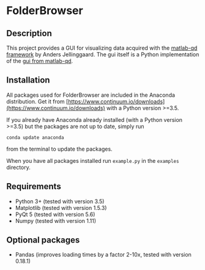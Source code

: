FolderBrowser
=============

Description
-----------
This project provides a GUI for visualizing data acquired with the [matlab-qd framework](https://github.com/qdev-dk/matlab-qd) by Anders Jellinggaard.
The gui itself is a Python implementation of the [gui from matlab-qd](https://github.com/qdev-dk/matlab-qd/tree/master/%2Bqd/%2Bgui).

Installation
------------
All packages used for FolderBrowser are included in the Anaconda distribution. Get it from [https://www.continuum.io/downloads](https://www.continuum.io/downloads) with a Python version >=3.5.

If you already have Anaconda already installed (with a Python version >=3.5) but the packages are not up to date, simply run
```
conda update anaconda
````
from the terminal to update the packages.

When you have all packages installed run `example.py` in the `examples` directory.


Requirements
------------
* Python 3+ (tested with version 3.5)
* Matplotlib (tested with version 1.5.3)
* PyQt 5 (tested with version 5.6)
* Numpy (tested with version 1.11)


Optional packages
-----------------
* Pandas (improves loading times by a factor 2-10x, tested with version 0.18.1)
